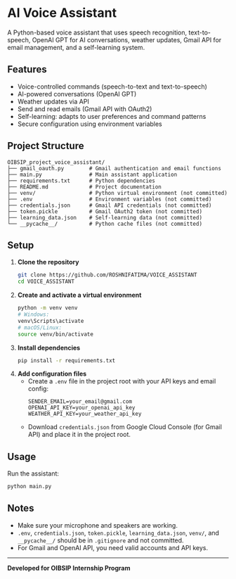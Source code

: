 # AI Voice Assistant 

A Python-based voice assistant that uses speech recognition, text-to-speech, OpenAI GPT for AI conversations, weather updates, Gmail API for email management, and a self-learning system. 

## Features
- Voice-controlled commands (speech-to-text and text-to-speech)
- AI-powered conversations (OpenAI GPT)
- Weather updates via API
- Send and read emails (Gmail API with OAuth2)
- Self-learning: adapts to user preferences and command patterns
- Secure configuration using environment variables

## Project Structure
```
OIBSIP_project_voice_assistant/
├── gmail_oauth.py        # Gmail authentication and email functions
├── main.py               # Main assistant application
├── requirements.txt      # Python dependencies
├── README.md             # Project documentation
├── venv/                 # Python virtual environment (not committed)
├── .env                  # Environment variables (not committed)
├── credentials.json      # Gmail API credentials (not committed)
├── token.pickle          # Gmail OAuth2 token (not committed)
├── learning_data.json    # Self-learning data (not committed)
└── __pycache__/          # Python cache files (not committed)
```

## Setup
1. **Clone the repository**
   ```bash
   git clone https://github.com/ROSHNIFATIMA/VOICE_ASSISTANT
   cd VOICE_ASSISTANT
   ```
2. **Create and activate a virtual environment**
   ```bash
   python -m venv venv
   # Windows:
   venv\Scripts\activate
   # macOS/Linux:
   source venv/bin/activate
   ```
3. **Install dependencies**
   ```bash
   pip install -r requirements.txt
   ```
4. **Add configuration files**
   - Create a `.env` file in the project root with your API keys and email config:
     ```env
     SENDER_EMAIL=your_email@gmail.com
     OPENAI_API_KEY=your_openai_api_key
     WEATHER_API_KEY=your_weather_api_key
     ```
   - Download `credentials.json` from Google Cloud Console (for Gmail API) and place it in the project root.

## Usage
Run the assistant:
```bash
python main.py
```

## Notes
- Make sure your microphone and speakers are working.
- `.env`, `credentials.json`, `token.pickle`, `learning_data.json`, `venv/`, and `__pycache__/` should be in `.gitignore` and not committed.
- For Gmail and OpenAI API, you need valid accounts and API keys.

---
**Developed for OIBSIP Internship Program** 
